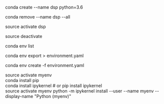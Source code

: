 conda create --name dsp python=3.6

conda remove --name dsp --all

source activate dsp

source deactivate

conda env list

conda env export > environment.yaml

conda env create -f environment.yaml


source activate myenv  
conda install pip  
conda install ipykernel # or pip install ipykernel  
source activate myenv
python -m ipykernel install --user --name myenv --display-name "Python (myenv)"